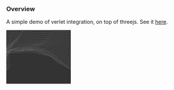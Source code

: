 ### Overview

A simple demo of verlet integration, on top of threejs. See it [here](https://www.thegoldenmule.com/labs/three-physics/).

![anim](anim.gif)



